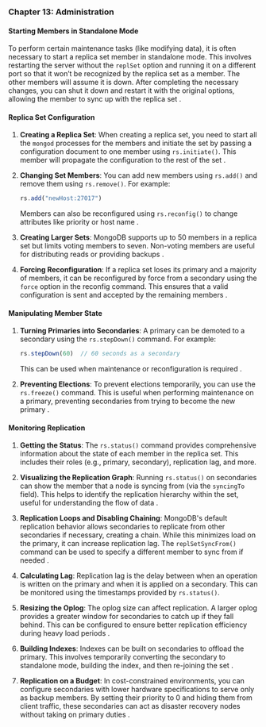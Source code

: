 ### Chapter 13: Administration

#### Starting Members in Standalone Mode
To perform certain maintenance tasks (like modifying data), it is often necessary to start a replica set member in standalone mode. This involves restarting the server without the `replSet` option and running it on a different port so that it won’t be recognized by the replica set as a member. The other members will assume it is down. After completing the necessary changes, you can shut it down and restart it with the original options, allowing the member to sync up with the replica set  .

#### Replica Set Configuration

1. **Creating a Replica Set**: 
   When creating a replica set, you need to start all the `mongod` processes for the members and initiate the set by passing a configuration document to one member using `rs.initiate()`. This member will propagate the configuration to the rest of the set .

2. **Changing Set Members**:
   You can add new members using `rs.add()` and remove them using `rs.remove()`. For example:
   ```js
   rs.add("newHost:27017")
   ```
   Members can also be reconfigured using `rs.reconfig()` to change attributes like priority or host name  .

3. **Creating Larger Sets**: 
   MongoDB supports up to 50 members in a replica set but limits voting members to seven. Non-voting members are useful for distributing reads or providing backups .

4. **Forcing Reconfiguration**: 
   If a replica set loses its primary and a majority of members, it can be reconfigured by force from a secondary using the `force` option in the reconfig command. This ensures that a valid configuration is sent and accepted by the remaining members  .

#### Manipulating Member State

1. **Turning Primaries into Secondaries**:
   A primary can be demoted to a secondary using the `rs.stepDown()` command. For example:
   ```js
   rs.stepDown(60)  // 60 seconds as a secondary
   ```
   This can be used when maintenance or reconfiguration is required .

2. **Preventing Elections**:
   To prevent elections temporarily, you can use the `rs.freeze()` command. This is useful when performing maintenance on a primary, preventing secondaries from trying to become the new primary  .

#### Monitoring Replication

1. **Getting the Status**:
   The `rs.status()` command provides comprehensive information about the state of each member in the replica set. This includes their roles (e.g., primary, secondary), replication lag, and more.

2. **Visualizing the Replication Graph**:
   Running `rs.status()` on secondaries can show the member that a node is syncing from (via the `syncingTo` field). This helps to identify the replication hierarchy within the set, useful for understanding the flow of data .

3. **Replication Loops and Disabling Chaining**:
   MongoDB's default replication behavior allows secondaries to replicate from other secondaries if necessary, creating a chain. While this minimizes load on the primary, it can increase replication lag. The `replSetSyncFrom()` command can be used to specify a different member to sync from if needed  .

4. **Calculating Lag**:
   Replication lag is the delay between when an operation is written on the primary and when it is applied on a secondary. This can be monitored using the timestamps provided by `rs.status()`.

5. **Resizing the Oplog**:
   The oplog size can affect replication. A larger oplog provides a greater window for secondaries to catch up if they fall behind. This can be configured to ensure better replication efficiency during heavy load periods .

6. **Building Indexes**:
   Indexes can be built on secondaries to offload the primary. This involves temporarily converting the secondary to standalone mode, building the index, and then re-joining the set .

7. **Replication on a Budget**:
   In cost-constrained environments, you can configure secondaries with lower hardware specifications to serve only as backup members. By setting their priority to 0 and hiding them from client traffic, these secondaries can act as disaster recovery nodes without taking on primary duties  .